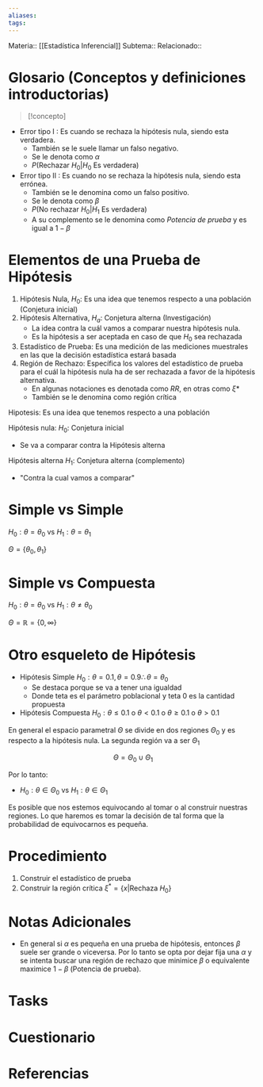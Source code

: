 ```yaml
---
aliases: 
tags:
---
```

Materia:: [[Estadística Inferencial]]
Subtema:: 
Relacionado:: 


# Glosario (Conceptos y definiciones introductorias)
> [!concepto] 
>
- Error tipo I : Es cuando se rechaza la hipótesis nula, siendo esta verdadera. 
	- También se le suele llamar un falso negativo. 
	- Se le denota como $\alpha$ 
	- $P(\text{Rechazar } H_0 | H_0 \text{ Es verdadera})$
- Error tipo II : Es cuando no se rechaza la hipótesis nula, siendo esta errónea. 
	- También se le denomina como un falso positivo. 
	- Se le denota como $\beta$ 
	- $P(\text{No rechazar } H_0 | H_1 \text{ Es verdadera})$
	- A su complemento se le denomina como *Potencia de prueba* y es igual a $1-\beta$

# Elementos de una Prueba de Hipótesis 
1. Hipótesis Nula, $H_0$: Es una idea que tenemos respecto a una población (Conjetura inicial)
2. Hipótesis Alternativa, $H_a$: Conjetura alterna (Investigación)
	- La idea contra la cuál vamos a comparar nuestra hipótesis nula. 
	- Es la hipótesis a ser aceptada en caso de que $H_0$ sea rechazada
3. Estadístico de Prueba: Es una medición de las mediciones muestrales en las que la decisión estadística estará basada 
4. Región de Rechazo: Específica los valores del estadístico de prueba para el cuál la hipótesis nula ha de ser rechazada a favor de la hipótesis alternativa. 
	- En algunas notaciones es denotada como $RR$, en otras como $\xi*$ 
	- También se le denomina como región crítica 

Hipotesis: Es una idea que tenemos respecto a una población 

Hipótesis nula: $H_0$: Conjetura inicial
- Se va a comparar contra la Hipótesis alterna 

Hipótesis alterna $H_1$: Conjetura alterna (complemento)
- "Contra la cual vamos a comparar"

# Simple vs Simple 

$H_0 : \theta = \theta_0$ vs $H_1 : \theta = \theta_1$ 

$\Theta = \{\theta_0, \theta_1\}$

# Simple vs Compuesta 

$H_0 : \theta = \theta_0$ vs $H_1 : \theta \neq \theta_0$ 

$\Theta = \mathbb{R} = \{0,\infty\}$

# Otro esqueleto de Hipótesis 
- Hipótesis Simple $H_0 : \theta = 0.1, \theta = 0.9 \therefore \theta = \theta_0$
	- Se destaca porque se va a tener una igualdad  
	- Donde teta es el parámetro poblacional y teta 0 es la cantidad propuesta
- Hipótesis Compuesta $H_0 : \theta \leq 0.1$ o $\theta < 0.1$ o $\theta \geq 0.1$ o $\theta > 0.1$

En general el espacio parametral $\Theta$ se divide en dos regiones $\Theta_0$ y es respecto a la hipótesis nula. La segunda región va a ser $\Theta_1$ 

$$ \Theta = \Theta_0 \cup \Theta_1$$

Por lo tanto: 
- $H_0 : \theta \in \Theta_0$ vs $H_1 : \theta \in \Theta_1$

Es posible que nos estemos equivocando al tomar o al construir nuestras regiones. Lo que haremos es tomar la decisión de tal forma que la probabilidad de equivocarnos es pequeña.

# Procedimiento 
1. Construir el estadístico de prueba
2. Construir la región crítica $\xi^* = \{x | \text{Rechaza } H_0\}$
 
# Notas Adicionales
- En general si $\alpha$ es pequeña en una prueba de hipótesis, entonces $\beta$ suele ser grande o viceversa. Por lo tanto se opta por dejar fija una $\alpha$ y se intenta buscar una región de rechazo que minimice $\beta$ o equivalente maximice $1-\beta$ (Potencia de prueba). 
# Tasks

# Cuestionario

# Referencias 
